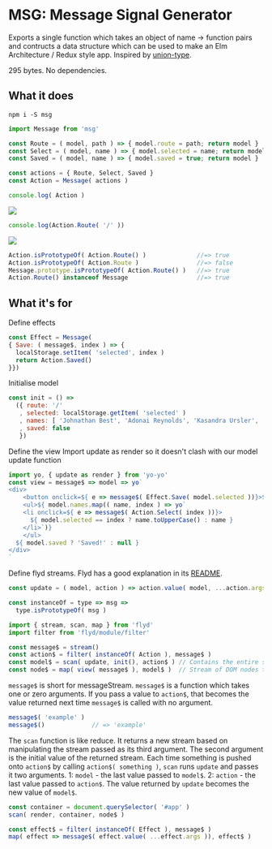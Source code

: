 # MSG: Message Signal Generator

Exports a single function which takes an object of name -> function pairs and contructs a data structure which can be used to make an Elm Architecture / Redux style app. Inspired by [union-type](https://github.com/paldepind/union-type).

295 bytes. No dependencies.

## What it does

```
npm i -S msg
```

```js
import Message from 'msg'

const Route = ( model, path ) => { model.route = path; return model }
const Select = ( model, name ) => { model.selected = name; return model }
const Saved = ( model, name ) => { model.saved = true; return model }

const actions = { Route, Select, Saved }
const Action = Message( actions )

console.log( Action )
```
![](https://raw.githubusercontent.com/jamesbrown0/msg/master/img/1.png)
```js
console.log(Action.Route( '/' ))
```
![](https://raw.githubusercontent.com/jamesbrown0/msg/master/img/2.png)
```js
Action.isPrototypeOf( Action.Route() )              //=> true
Action.isPrototypeOf( Action.Route )                //=> false
Message.prototype.isPrototypeOf( Action.Route() )   //=> true
Action.Route() instanceof Message                   //=> true
```


## What it's for

Define effects
```js
const Effect = Message(
{ Save: ( message$, index ) => {
  localStorage.setItem( 'selected', index )
  return Action.Saved()
}})
```

Initialise model
```js
const init = () =>
  ({ route: '/'
   , selected: localStorage.getItem( 'selected' )
   , names: [ 'Johnathan Best', 'Adonai Reynolds', 'Kasandra Ursler', 'Honora Bognár' ]
   , saved: false
   })
```

Define the view
Import update as render so it doesn't clash with our model update function
```js
import yo, { update as render } from 'yo-yo' 
const view = message$ => model => yo`
<div>
	<button onclick=${ e => message$( Effect.Save( model.selected ))}>Save</button>
	<ul>${ model.names.map(( name, index ) => yo`
    <li onclick=${ e => message$( Action.Select( index ))}>
      ${ model.selected == index ? name.toUpperCase() : name }
    </li>`)}
	</ul>
  ${ model.saved ? 'Saved!' : null }
</div>
`
```

Define flyd streams. Flyd has a good explanation in its [README](https://github.com/paldepind/flyd).

```js
const update = ( model, action ) => action.value( model, ...action.args )

const instanceOf = type => msg =>
  type.isPrototypeOf( msg )

import { stream, scan, map } from 'flyd'
import filter from 'flyd/module/filter'

const message$ = stream()
const action$ = filter( instanceOf( Action ), message$ )
const model$ = scan( update, init(), action$ ) // Contains the entire state of the application
const node$ = map( view( message$ ), model$ )  // Stream of DOM nodes to patch the document
```

`message$` is short for messageStream. `message$` is a function which takes one or zero arguments. If you pass a value to `action$`, that becomes the value returned next time `message$` is called with no argument.
```js
message$( 'example' )
message$()             // => 'example'
```

The `scan` function is like reduce. It returns a new stream based on manipulating the stream passed as its third argument. The second argument is the initial value of the returned stream. Each time something is pushed onto `action$` by calling `action$( something )`, `scan` runs `update` and passes it two arguments. 1: `model` - the last value passed to `model$`. 2: `action` - the last value passed to `action$`. The value returned by `update` becomes the new value of `model$`.


```js
const container = document.querySelector( '#app' )
scan( render, container, node$ )

const effect$ = filter( instanceOf( Effect ), message$ )
map( effect => message$( effect.value( ...effect.args )), effect$ )
```



